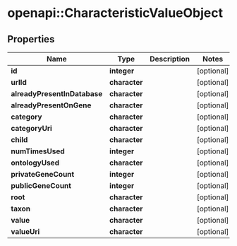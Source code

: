 # openapi::CharacteristicValueObject


## Properties
Name | Type | Description | Notes
------------ | ------------- | ------------- | -------------
**id** | **integer** |  | [optional] 
**urlId** | **character** |  | [optional] 
**alreadyPresentInDatabase** | **character** |  | [optional] 
**alreadyPresentOnGene** | **character** |  | [optional] 
**category** | **character** |  | [optional] 
**categoryUri** | **character** |  | [optional] 
**child** | **character** |  | [optional] 
**numTimesUsed** | **integer** |  | [optional] 
**ontologyUsed** | **character** |  | [optional] 
**privateGeneCount** | **integer** |  | [optional] 
**publicGeneCount** | **integer** |  | [optional] 
**root** | **character** |  | [optional] 
**taxon** | **character** |  | [optional] 
**value** | **character** |  | [optional] 
**valueUri** | **character** |  | [optional] 


